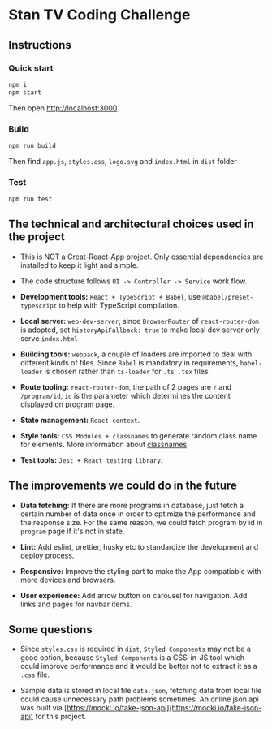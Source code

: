 # Stan TV Coding Challenge

## Instructions

### Quick start

```sh
npm i
npm start
```
Then open [http://localhost:3000](http://localhost:3000)

### Build

```sh
npm run build
```

Then find `app.js`, `styles.css`, `logo.svg` and `index.html` in `dist` folder

### Test

```sh
npm run test
```

## The technical and architectural choices used in the project

* This is NOT a Creat-React-App project. Only essential dependencies are installed to keep it light and simple.

* The code structure follows `UI -> Controller -> Service` work flow.

* **Development tools:** `React + TypeScript + Babel`, use `@babel/preset-typescript` to help with TypeScript compilation.

* **Local server:** `web-dev-server`, since `BrowserRouter` of `react-router-dom` is adopted, set `historyApiFallback: true` to make local dev server only serve `index.html`

* **Building tools:** `webpack`, a couple of loaders are imported to deal with different kinds of files. Since `Babel` is mandatory in requirements, `babel-loader` is chosen rather than `ts-loader` for `.ts .tsx` files.

* **Route tooling:** `react-router-dom`, the path of 2 pages are `/` and `/program/id`, `id` is the parameter which determines the content displayed on program page.

* **State management:** `React context`.

* **Style tools:** `CSS Modules + classnames` to generate random class name for elements. More information about [classnames](https://www.npmjs.com/package/classnames).

* **Test tools:** `Jest + React testing library`.

## The improvements we could do in the future

* **Data fetching:** If there are more programs in database, just fetch a certain number of data once in order to optimize the performance and the response size. For the same reason, we could fetch program by id in `program` page if it's not in state.

* **Lint:** Add eslint, prettier, husky etc to standardize the development and deploy process.

* **Responsive:** Improve the styling part to make the App compatiable with more devices and browsers.

* **User experience:** Add arrow button on carousel for navigation. Add links and pages for navbar items.

## Some questions

* Since `styles.css` is required in `dist`, `Styled Components` may not be a good option, because `Styled Components` is a CSS-in-JS tool which could improve performance and it would be better not to extract it as a `.css` file.

* Sample data is stored in local file `data.json`, fetching data from local file could cause unnecessary path problems sometimes. An online json api was built via [https://mocki.io/fake-json-api](https://mocki.io/fake-json-api) for this project.

